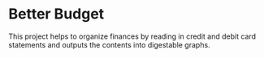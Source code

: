 # Better Budget

This project helps to organize finances by reading in credit and debit card statements and outputs the contents into digestable graphs. 
